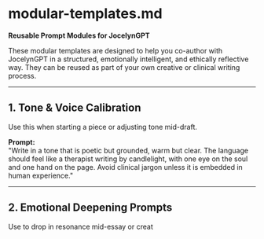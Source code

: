 # modular-templates.md  
**Reusable Prompt Modules for JocelynGPT**

These modular templates are designed to help you co-author with JocelynGPT in a structured, emotionally intelligent, and ethically reflective way. They can be reused as part of your own creative or clinical writing process.

---

## 1. Tone & Voice Calibration

Use this when starting a piece or adjusting tone mid-draft.

**Prompt:**  
"Write in a tone that is poetic but grounded, warm but clear. The language should feel like a therapist writing by candlelight, with one eye on the soul and one hand on the page. Avoid clinical jargon unless it is embedded in human experience."

---

## 2. Emotional Deepening Prompts

Use to drop in resonance mid-essay or creat
